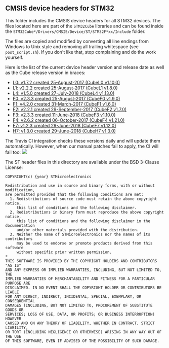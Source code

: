 ## CMSIS device headers for STM32

This folder includes the CMSIS device headers for all STM32 devices.
The files located here are part of the `STM32Cube` libraries and can be found inside the `STM32Cube*/Drivers/CMSIS/Device/ST/STM32F*xx/Include` folder.  

The files are copied and modified by converting all line endings from Windows to Unix style and removing all trailing whitespace (see `post_script.sh`). If you don't like that, stop complaining and do the work yourself.

Here is the list of the current device header version and release date as well as the Cube release version in braces:

- [L0: v1.7.2 created 25-August-2017 (CubeL0 v1.10.0)](http://www.st.com/en/embedded-software/stm32cubel0.html)
- [L1: v2.2.2 created 25-August-2017 (CubeL1 v1.8.0)](http://www.st.com/en/embedded-software/stm32cubel1.html)
- [L4: v1.5.0 created 27-July-2018 (CubeL4 v1.13.0)](http://www.st.com/en/embedded-software/stm32cubel4.html)
- [F0: v2.3.3 created 25-August-2017 (CubeF0 v1.9.0)](http://www.st.com/en/embedded-software/stm32cubef0.html)
- [F1: v4.2.0 created 31-March-2017 (CubeF1 v1.6.0)](http://www.st.com/en/embedded-software/stm32cubef1.html)
- [F2: v2.2.1 created 29-September-2017 (CubeF2 v1.7.0)](http://www.st.com/en/embedded-software/stm32cubef2.html)
- [F3: v2.3.3 created 11-June-2018 (CubeF3 v1.10.0)](http://www.st.com/en/embedded-software/stm32cubef3.html)
- [F4: v2.6.2 created 06-October-2017 (CubeF4 v1.21.0)](http://www.st.com/en/embedded-software/stm32cubef4.html)
- [F7: v1.2.3 created 29-June-2018 (CubeF7 v1.12.0)](http://www.st.com/en/embedded-software/stm32cubef7.html)
- [H7: v1.3.0 created 29-June-2018 (CubeH7 v1.3.0)](http://www.st.com/en/embedded-software/stm32cubeh7.html)

The Travis CI integration checks these versions daily and will update them automatically.
However, when our manual patches fail to apply, the CI will fail too: [![](https://travis-ci.org/modm-io/cmsis-header-stm32.svg?branch=master)](https://travis-ci.org/modm-io/cmsis-header-stm32)

The ST header files in this directory are available under the BSD 3-Clause License:
```
COPYRIGHT(c) {year} STMicroelectronics

Redistribution and use in source and binary forms, with or without modification,
are permitted provided that the following conditions are met:
  1. Redistributions of source code must retain the above copyright notice,
     this list of conditions and the following disclaimer.
  2. Redistributions in binary form must reproduce the above copyright notice,
     this list of conditions and the following disclaimer in the documentation
     and/or other materials provided with the distribution.
  3. Neither the name of STMicroelectronics nor the names of its contributors
     may be used to endorse or promote products derived from this software
     without specific prior written permission.
*
THIS SOFTWARE IS PROVIDED BY THE COPYRIGHT HOLDERS AND CONTRIBUTORS "AS IS"
AND ANY EXPRESS OR IMPLIED WARRANTIES, INCLUDING, BUT NOT LIMITED TO, THE
IMPLIED WARRANTIES OF MERCHANTABILITY AND FITNESS FOR A PARTICULAR PURPOSE ARE
DISCLAIMED. IN NO EVENT SHALL THE COPYRIGHT HOLDER OR CONTRIBUTORS BE LIABLE
FOR ANY DIRECT, INDIRECT, INCIDENTAL, SPECIAL, EXEMPLARY, OR CONSEQUENTIAL
DAMAGES (INCLUDING, BUT NOT LIMITED TO, PROCUREMENT OF SUBSTITUTE GOODS OR
SERVICES; LOSS OF USE, DATA, OR PROFITS; OR BUSINESS INTERRUPTION) HOWEVER
CAUSED AND ON ANY THEORY OF LIABILITY, WHETHER IN CONTRACT, STRICT LIABILITY,
OR TORT (INCLUDING NEGLIGENCE OR OTHERWISE) ARISING IN ANY WAY OUT OF THE USE
OF THIS SOFTWARE, EVEN IF ADVISED OF THE POSSIBILITY OF SUCH DAMAGE.
```

